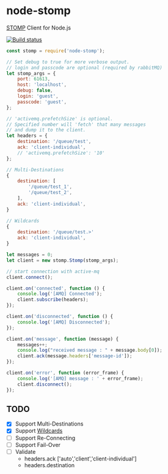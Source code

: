 # node-stomp
[STOMP](https://stomp.github.io/) Client for Node.js

[![Build status](https://travis-ci.org/mseld/node-stomp.svg?branch=master)](https://travis-ci.org/mseld/node-stomp)

```js
const stomp = require('node-stomp');

// Set debug to true for more verbose output.
// login and passcode are optional (required by rabbitMQ)
let stomp_args = {
    port: 61613,
    host: 'localhost',
    debug: false,
    login: 'guest',
    passcode: 'guest',
};

// 'activemq.prefetchSize' is optional.
// Specified number will 'fetch' that many messages
// and dump it to the client.
let headers = {
    destination: '/queue/test',
    ack: 'client-individual',
    // 'activemq.prefetchSize': '10'
};

// Multi-Destinations
{
    destination: [
        '/queue/test_1',
        '/queue/test_2',
    ],
    ack: 'client-individual',
}

// Wildcards
{
    destination: '/queue/test.>'
    ack: 'client-individual',
}

let messages = 0;
let client = new stomp.Stomp(stomp_args);

// start connection with active-mq
client.connect();

client.on('connected', function () {
    console.log('[AMQ] Connected');
    client.subscribe(headers);
});

client.on('disconnected', function () {
    console.log('[AMQ] Disconnected');
});

client.on('message', function (message) {
    messages++;
    console.log("received message : " + message.body[0]);
    client.ack(message.headers['message-id']);
});

client.on('error', function (error_frame) {
    console.log('[AMQ] message : ' + error_frame);
    client.disconnect();
});
```

## TODO
- [x] Support Multi-Destinations
- [x] Support [Wildcards](http://activemq.apache.org/wildcards.html)
- [ ] Support Re-Connecting
- [ ] Support Fail-Over
- [ ] Validate
    - headers.ack ['auto','client','client-individual']
    - headers.destination